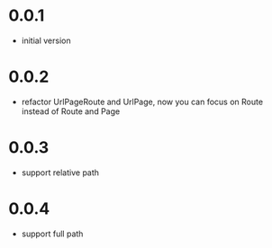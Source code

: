 # 0.0.1

- initial version

# 0.0.2

- refactor UrlPageRoute and UrlPage, now you can focus on Route instead of Route and Page

# 0.0.3

- support relative path

# 0.0.4

- support full path


